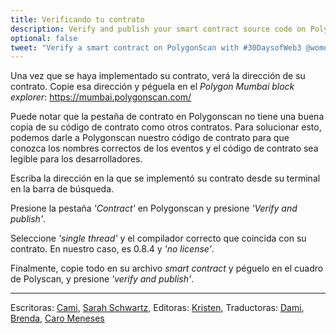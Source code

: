 ```yaml
---
title: Verificando tu contrato
description: Verify and publish your smart contract source code on PolygonScan.
optional: false
tweet: "Verify a smart contract on PolygonScan with #30DaysofWeb3 @womenbuildweb3 💪"
---
```


Una vez que se haya implementado su contrato, verá la dirección de su contrato. Copie esa dirección y péguela en el _Polygon Mumbai block explorer_: https://mumbai.polygonscan.com/

Puede notar que la pestaña de contrato en Polygonscan no tiene una buena copia de su código de contrato como otros contratos. Para solucionar esto, podemos darle a Polygonscan nuestro código de contrato para que conozca los nombres correctos de los eventos y el código de contrato sea legible para los desarrolladores.

Escriba la dirección en la que se implementó su contrato desde su terminal en la barra de búsqueda.

Presione la pestaña _'Contract'_ en Polygonscan y presione _'Verify and publish'_.

Seleccione _'single thread'_ y el compilador correcto que coincida con su contrato. En nuestro caso, es 0.8.4 y _'no license'_.

Finalmente, copie todo en su archivo _smart contract_ y péguelo en el cuadro de Polyscan, y presione _'verify and publish'_.

---

Escritoras: [Cami](https://twitter.com/camiinthisthang), [Sarah Schwartz](https://twitter.com/schwartzswartz),
Editoras: [Kristen](https://twitter.com/cuddleofdeath),
Traductoras: [Dami](https://twitter.com/dakitidami), [Brenda](https://twitter.com/engineerbrenda), [Caro Meneses](https://twitter.com/carmedinat)
